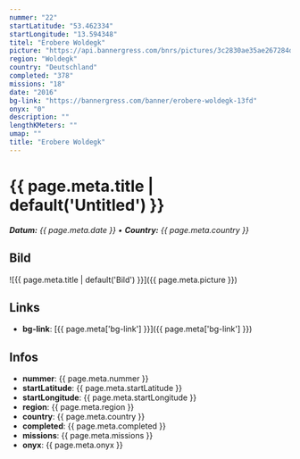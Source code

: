 ```yaml
---
nummer: "22"
startLatitude: "53.462334"
startLongitude: "13.594348"
titel: "Erobere Woldegk"
picture: "https://api.bannergress.com/bnrs/pictures/3c2830ae35ae267284d887f7097ce367"
region: "Woldegk"
country: "Deutschland"
completed: "378"
missions: "18"
date: "2016"
bg-link: "https://bannergress.com/banner/erobere-woldegk-13fd"
onyx: "0"
description: ""
lengthKMeters: ""
umap: ""
title: "Erobere Woldegk"
---
```

# {{ page.meta.title | default('Untitled') }}

_**Datum:** {{ page.meta.date }} • **Country:** {{ page.meta.country }}_

## Bild
![{{ page.meta.title | default('Bild') }}]({{ page.meta.picture }})

## Links
- **bg-link**: [{{ page.meta['bg-link'] }}]({{ page.meta['bg-link'] }})

## Infos
- **nummer**: {{ page.meta.nummer }}
- **startLatitude**: {{ page.meta.startLatitude }}
- **startLongitude**: {{ page.meta.startLongitude }}
- **region**: {{ page.meta.region }}
- **country**: {{ page.meta.country }}
- **completed**: {{ page.meta.completed }}
- **missions**: {{ page.meta.missions }}
- **onyx**: {{ page.meta.onyx }}
